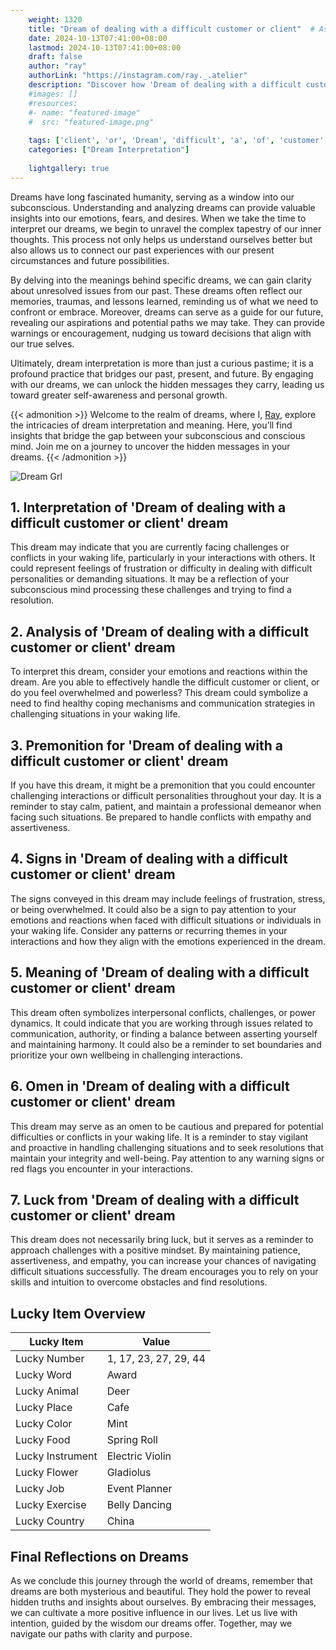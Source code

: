 ```yaml
---
    weight: 1320
    title: "Dream of dealing with a difficult customer or client"  # Assuming 'title' column exists
    date: 2024-10-13T07:41:00+08:00
    lastmod: 2024-10-13T07:41:00+08:00
    draft: false
    author: "ray"
    authorLink: "https://instagram.com/ray._.atelier"
    description: "Discover how 'Dream of dealing with a difficult customer or client' can interpret your future and uncover its significant meanings in your life."
    #images: []
    #resources:
    #- name: "featured-image"
    #  src: "featured-image.png"
    
    tags: ['client', 'or', 'Dream', 'difficult', 'a', 'of', 'customer', 'with', 'dealing']
    categories: ["Dream Interpretation"]
    
    lightgallery: true
---
```

    
Dreams have long fascinated humanity, serving as a window into our subconscious. Understanding and analyzing dreams can provide valuable insights into our emotions, fears, and desires. When we take the time to interpret our dreams, we begin to unravel the complex tapestry of our inner thoughts. This process not only helps us understand ourselves better but also allows us to connect our past experiences with our present circumstances and future possibilities.

By delving into the meanings behind specific dreams, we can gain clarity about unresolved issues from our past. These dreams often reflect our memories, traumas, and lessons learned, reminding us of what we need to confront or embrace. Moreover, dreams can serve as a guide for our future, revealing our aspirations and potential paths we may take. They can provide warnings or encouragement, nudging us toward decisions that align with our true selves.

Ultimately, dream interpretation is more than just a curious pastime; it is a profound practice that bridges our past, present, and future. By engaging with our dreams, we can unlock the hidden messages they carry, leading us toward greater self-awareness and personal growth.

{{< admonition >}}
Welcome to the realm of dreams, where I, [Ray](https://instagram.com/ray._.atelier), explore the intricacies of dream interpretation and meaning. Here, you’ll find insights that bridge the gap between your subconscious and conscious mind. Join me on a journey to uncover the hidden messages in your dreams.
{{< /admonition >}}

![Dream Grl](https://cdn.pixabay.com/photo/2017/11/02/03/35/gothic-2910057_1280.jpg "Dream Grl")

## 1. Interpretation of 'Dream of dealing with a difficult customer or client' dream
 This dream may indicate that you are currently facing challenges or conflicts in your waking life, particularly in your interactions with others. It could represent feelings of frustration or difficulty in dealing with difficult personalities or demanding situations. It may be a reflection of your subconscious mind processing these challenges and trying to find a resolution.

## 2. Analysis of 'Dream of dealing with a difficult customer or client' dream
 To interpret this dream, consider your emotions and reactions within the dream. Are you able to effectively handle the difficult customer or client, or do you feel overwhelmed and powerless? This dream could symbolize a need to find healthy coping mechanisms and communication strategies in challenging situations in your waking life.

## 3. Premonition for 'Dream of dealing with a difficult customer or client' dream
 If you have this dream, it might be a premonition that you could encounter challenging interactions or difficult personalities throughout your day. It is a reminder to stay calm, patient, and maintain a professional demeanor when facing such situations. Be prepared to handle conflicts with empathy and assertiveness.

## 4. Signs in 'Dream of dealing with a difficult customer or client' dream
 The signs conveyed in this dream may include feelings of frustration, stress, or being overwhelmed. It could also be a sign to pay attention to your emotions and reactions when faced with difficult situations or individuals in your waking life. Consider any patterns or recurring themes in your interactions and how they align with the emotions experienced in the dream.

## 5. Meaning of 'Dream of dealing with a difficult customer or client' dream
 This dream often symbolizes interpersonal conflicts, challenges, or power dynamics. It could indicate that you are working through issues related to communication, authority, or finding a balance between asserting yourself and maintaining harmony. It could also be a reminder to set boundaries and prioritize your own wellbeing in challenging interactions.

## 6. Omen in 'Dream of dealing with a difficult customer or client' dream
 This dream may serve as an omen to be cautious and prepared for potential difficulties or conflicts in your waking life. It is a reminder to stay vigilant and proactive in handling challenging situations and to seek resolutions that maintain your integrity and well-being. Pay attention to any warning signs or red flags you encounter in your interactions.

## 7. Luck from 'Dream of dealing with a difficult customer or client' dream
 This dream does not necessarily bring luck, but it serves as a reminder to approach challenges with a positive mindset. By maintaining patience, assertiveness, and empathy, you can increase your chances of navigating difficult situations successfully. The dream encourages you to rely on your skills and intuition to overcome obstacles and find resolutions.

## Lucky Item Overview
| Lucky Item          | Value              |
|---------------|--------------------|
| Lucky Number        | 1, 17, 23, 27, 29, 44  |
| Lucky Word          | Award |
| Lucky Animal        | Deer |
| Lucky Place         | Cafe     |
| Lucky Color         | Mint     |
| Lucky Food          | Spring Roll      |
| Lucky Instrument    | Electric Violin |
| Lucky Flower        | Gladiolus    |
| Lucky Job           | Event Planner       |
| Lucky Exercise      | Belly Dancing  |
| Lucky Country       | China    |


##  Final Reflections on Dreams

As we conclude this journey through the world of dreams, remember that dreams are both mysterious and beautiful. They hold the power to reveal hidden truths and insights about ourselves. By embracing their messages, we can cultivate a more positive influence in our lives. Let us live with intention, guided by the wisdom our dreams offer. Together, may we navigate our paths with clarity and purpose.
